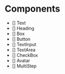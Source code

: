# Components
- [] Text
- [] Heading
- [] Box
- [] Button
- [] TextInput
- [] TextArea
- [] CheckBox
- [] Avatar
- [] MultiStep